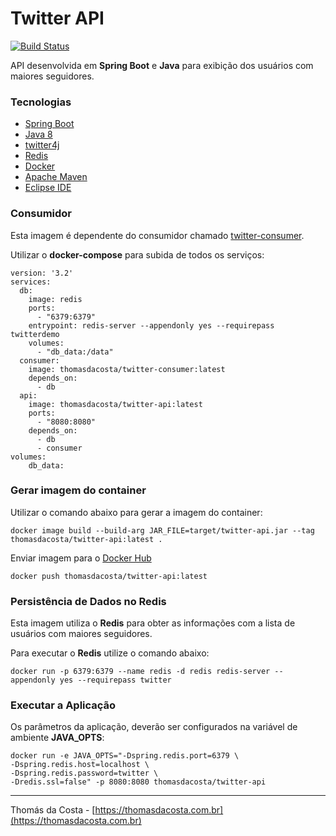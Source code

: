 # Twitter API

[![Build Status](https://travis-ci.org/thomasdacosta/twitter-demo.svg?branch=master)](https://travis-ci.org/thomasdacosta/twitter-demo)

API desenvolvida em **Spring Boot** e **Java** para exibição dos usuários com maiores seguidores.

### Tecnologias
- [Spring Boot](https://spring.io/projects/spring-boot)
- [Java 8](https://www.oracle.com/technetwork/pt/java/javase/downloads/jdk8-downloads-2133151.html)
- [twitter4j](http://twitter4j.org/en/index.html)
- [Redis](https://redis.io/)
- [Docker](https://www.docker.com/)
- [Apache Maven](https://maven.apache.org/)
- [Eclipse IDE](https://www.eclipse.org/)

### Consumidor

Esta imagem é dependente do consumidor chamado [twitter-consumer](https://hub.docker.com/repository/docker/thomasdacosta/twitter-consumer). 

Utilizar o **docker-compose** para subida de todos os serviços:

```
version: '3.2'
services:
  db:
    image: redis
    ports:
      - "6379:6379"
    entrypoint: redis-server --appendonly yes --requirepass twitterdemo
    volumes:
      - "db_data:/data"
  consumer:
    image: thomasdacosta/twitter-consumer:latest
    depends_on:
      - db
  api:
    image: thomasdacosta/twitter-api:latest
    ports:
      - "8080:8080"
    depends_on:
      - db
      - consumer
volumes:
    db_data:
```

### Gerar imagem do container

Utilizar o comando abaixo para gerar a imagem do container:

```
docker image build --build-arg JAR_FILE=target/twitter-api.jar --tag thomasdacosta/twitter-api:latest .
```

Enviar imagem para o [Docker Hub](https://hub.docker.com/u/thomasdacosta)

```
docker push thomasdacosta/twitter-api:latest
```

### Persistência de Dados no Redis

Esta imagem utiliza o **Redis** para obter as informações com a lista de usuários com maiores seguidores.

Para executar o **Redis** utilize o comando abaixo:

```
docker run -p 6379:6379 --name redis -d redis redis-server --appendonly yes --requirepass twitter
```

### Executar a Aplicação

Os parâmetros da aplicação, deverão ser configurados na variável de ambiente **JAVA_OPTS**:

```
docker run -e JAVA_OPTS="-Dspring.redis.port=6379 \
-Dspring.redis.host=localhost \
-Dspring.redis.password=twitter \
-Dredis.ssl=false" -p 8080:8080 thomasdacosta/twitter-api
```


---

Thomás da Costa - [https://thomasdacosta.com.br](https://thomasdacosta.com.br)